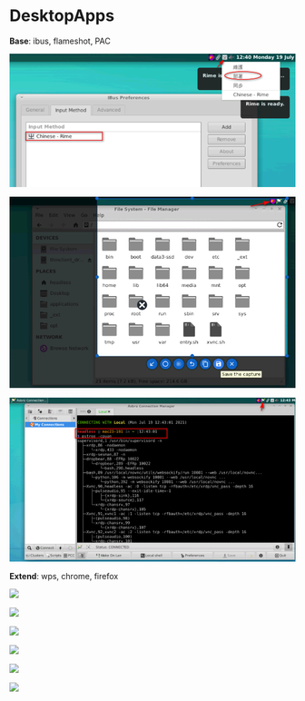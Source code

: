 # DesktopApps

**Base**: ibus, flameshot, PAC

![](res/05full-ibusRime.png)

![](res/06full-flameshot.png)

![](res/07full-pac,ohmybash2.png)

**Extend**: wps, chrome, firefox

![](res/.png)

![](res/.png)

![](res/.png)

![](res/.png)

![](res/.png)

![](res/.png)

